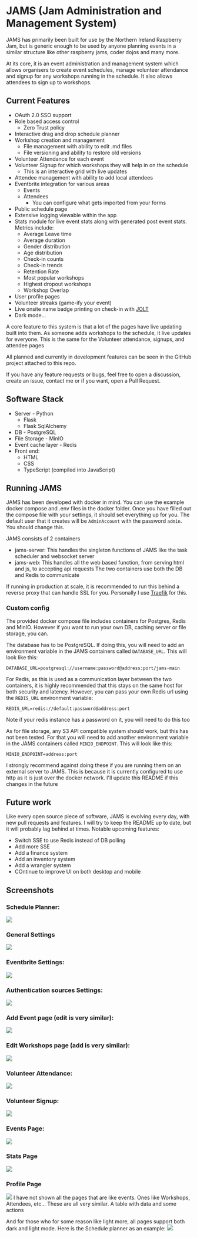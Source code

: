 
# JAMS (Jam Administration and Management System)

JAMS has primarily been built for use by the Northern Ireland Raspberry Jam, but is generic enough to be used by anyone planning events in a similar structure like other raspberry jams, coder dojos and many more.

At its core, it is an event administration and management system which allows organisers to create event schedules, manage volunteer attendance and signup for any workshops running in the schedule. It also allows attendees to sign up to workshops.

## Current Features
- OAuth 2.0 SSO support
- Role based access control
	- Zero Trust policy
- Interactive drag and drop schedule planner
- Workshop creation and management
	- File management with ability to edit .md files
	- File versioning and ability to restore old versions
- Volunteer Attendance for each event
- Volunteer Signup for which workshops they will help in on the schedule
	- This is an interactive grid with live updates
- Attendee management with ability to add local attendees
- Eventbrite integration for various areas
	- Events
	- Attendees
		- You can configure what gets imported from your forms
- Public schedule page
- Extensive logging viewable within the app
- Stats module for live event stats along with generated post event stats. Metrics include:
	- Average Leave time
	- Average duration
	- Gender distribution
	- Age distribution
	- Check-in counts
	- Check-in trends
	- Retention Rate
	- Most popular workshops
	- Highest dropout workshops
	- Workshop Overlap
- User profile pages
- Volunteer streaks (game-ify your event)
- Live onsite name badge printing on check-in with [JOLT](https://github.com/Jdplays/jolt)
- Dark mode...

A core feature to this system is that a lot of the pages have live updating built into them. As someone adds workshops to the schedule, it live updates for everyone. This is the same for the Volunteer attendance, signups, and attendee pages

All planned and currently in development features can be seen in the GitHub project attached to this repo.

If you have any feature requests or bugs, feel free to open a discussion, create an issue, contact me or if you want, open a Pull Request.

## Software Stack
- Server - Python
	- Flask
	- Flask SqlAlchemy
- DB - PostgreSQL
- File Storage - MinIO
- Event cache layer - Redis
- Front end:
	- HTML
	- CSS
	- TypeScript (compiled into JavaScript)

## Running JAMS
JAMS has been developed with docker in mind. You can use the example docker compose and .env files in the docker folder. Once you have filled out the compose file with your settings, it should set everything up for you. The default user that it creates will be `AdminAccount` with the password `admin`. You should change this.

JAMS consists of 2 containers
- jams-server: This handles the singleton functions of JAMS like the task scheduler and websocket server
- jams-web: This handles all the web based function, from serving html and js, to accepting api requests
The two containers use both the DB and Redis to communicate

If running in production at scale, it is recommended to run this behind a reverse proxy that can handle SSL for you. Personally I use [Traefik](https://doc.traefik.io/traefik/getting-started/install-traefik/) for this. 

### Custom config
The provided docker compose file includes containers for Postgres, Redis and MinIO. However if you want to run your own DB, caching server or file storage, you can. 

The database has to be PostgreSQL. If doing this, you will need to add an environment variable in the JAMS containers called `DATABASE_URL`. This will look like this:
```env
DATABASE_URL=postgresql://username:password@address:port/jams-main
```

For Redis, as this is used as a communication layer between the two containers, it is highly recommended that this stays on the same host for both security and latency. However, you can pass your own Redis url using the `REDIS_URL` environment variable:
```env
REDIS_URL=redis://default:password@address:port
```
Note if your redis instance has a password on it, you will need to do this too

As for file storage, any S3 API compatible system should work, but this has not been tested. For that you will need to add another environment variable in the JAMS containers called `MINIO_ENDPOINT`. This will look like this:
```env
MINIO_ENDPOINT=address:port
```

I strongly recommend against doing these if you are running them on an external server to JAMS. This is because it is currently configured to use http as it is just over the docker network. I'll update this README if this changes in the future

## Future work
Like every open source piece of software, JAMS is evolving every day, with new pull requests and features. I will try to keep the README up to date, but it will probably lag behind at times.
Notable upcoming features:
- Switch SSE to use Redis instead of DB polling
- Add more SSE
- Add a finance system
- Add an inventory system
- Add a wrangler system
- COntinue to improve UI on both desktop and mobile

## Screenshots
### Schedule Planner:
![](readme_assets/schedule_planner_dark.png)

### General Settings
![](readme_assets/general_settings.png)

### Eventbrite Settings:
![](readme_assets/eventbrite_settings_page.png)

### Authentication sources Settings:
![](readme_assets/auth_sources_page.png)

### Add Event page (edit is very similar):
![](readme_assets/add_event_page.png)

### Edit Workshops page (add is very similar):
![](readme_assets/edit_workshop_page.png)

### Volunteer Attendance:
![](readme_assets/volunteer_attendance.png)

### Volunteer Signup:
![](readme_assets/volunteer_signup.png)

### Events Page:
![](readme_assets/events_page.png)

### Stats Page
![](readme_assets/stats_page.png)

### Profile Page
![](readme_assets/profile_page.png)
I have not shown all the pages that are like events. Ones like Workshops, Attendees, etc... These are all very similar. A table with data and some actions

And for those who for some reason like light more, all pages support both dark and light mode. Here is the Schedule planner as an example:
![](readme_assets/schedule_planner_light.png)
